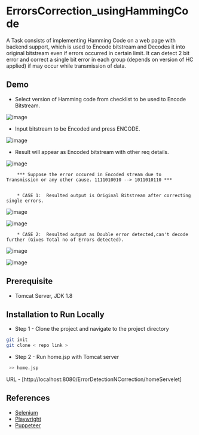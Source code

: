 # ErrorsCorrection_usingHammingCode

A Task consists of implementing Hamming Code on a web page with backend support, which is used to Encode bitstream and Decodes it into original bitstream even if errors occurred in certain limit. It can detect 2 bit error and correct a single bit error in each group (depends on version of HC applied) if may occur while transmission of data. <br/>

## Demo

- Select version of Hamming code from checklist to be used to Encode Bitstream. 

![image](https://user-images.githubusercontent.com/74758376/226928789-ed83e771-6ec3-4b92-87eb-5b5a4e465122.png)

- Input bitstream to be Encoded and press ENCODE.

![image](https://user-images.githubusercontent.com/74758376/226929299-76fb183d-1c0c-40af-8b67-59eb1ff344e3.png)

- Result will appear as Encoded bitstream with other req details.

![image](https://user-images.githubusercontent.com/74758376/226933917-fc7afdd2-7727-4ba3-85ab-cc523ff84a77.png)

  
        *** Suppose the error occured in Encoded stream due to Transmission or any other cause. 1111010010 --> 1011010110 ***
        

        * CASE 1:  Resulted output is Original Bitstream after correcting single errors.
        
 ![image](https://user-images.githubusercontent.com/74758376/226930926-d536ad38-54d5-4be1-a89a-4f696a2e7db8.png)
 
 ![image](https://user-images.githubusercontent.com/74758376/226932485-7c209de9-9214-4c31-921a-5d56438fbb6b.png)

        * CASE 2:  Resulted output as Double error detected,can't decode further (Gives Total no of Errors detected).

![image](https://user-images.githubusercontent.com/74758376/226933403-0f0f2ec9-03d4-4e73-a579-f77027785a7b.png)

![image](https://user-images.githubusercontent.com/74758376/226933369-14afe581-f635-42b0-b8e5-2c3bd61f6038.png)


## Prerequisite 

- Tomcat Server, JDK 1.8 

## Installation to Run Locally


 -  Step 1 - Clone the project and navigate to the project directory
  
```bash
git init 
git clone < repo link >

```


  -  Step 2 - Run home.jsp with Tomcat server 

```bash
 >> home.jsp

```

URL - [http://localhost:8080/ErrorDetectionNCorrection/homeServelet]

## References 

- [Selenium](https://www.selenium.dev/documentation)
- [Playwright](https://playwright.dev/docs/intro)
- [Puppeteer](https://pptr.dev)




